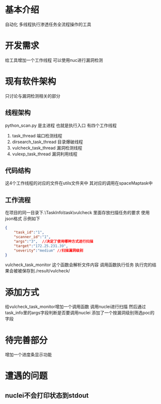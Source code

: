 
# 基本介绍

自动化 多线程执行渗透任务全流程操作的工具

# 开发需求

给工具增加一个工作线程 可以使用nuc进行漏洞检测

# 现有软件架构

只讨论与漏洞检测相关的部分

## 线程架构

python_scan.py 是主进程 也就是执行入口 有四个工作线程

1. task_thread 端口检测线程
2. dirsearch_task_thread 目录爆破线程
3. vulcheck_task_thread 漏洞检测线程
4. vulexp_task_thread 漏洞利用线程

## 代码结构

这4个工作线程的对应的文件在utils文件夹中 其对应的调用在spaceMaptask中

## 工作流程

在项目的同一目录下.\TaskInfo\task\vulcheck 里面存放扫描任务的要求 使用json格式 
示例如下

```json
{
    "task_id":"1",  
    "scanner_id":"1",  
    "args":"3",  //决定了使用哪种方式进行扫描
    "target":"172.25.231.39",
    "severity":"medium" //扫描漏洞级别
}
```

vulcheck_task_monitor 这个函数会解析文件内容 调用函数执行任务 执行完的结果会被被保存到./result/vulcheck/

# 添加方式

给vulcheck_task_monitor增加一个调用函数 调用nuclei进行扫描 然后通过task_info里的args字段判断是否要调用nuclei
添加了一个按漏洞级别筛选poc的字段

# 待完善部分

增加一个进度条显示功能

# 遭遇的问题

## nuclei不会打印状态到stdout